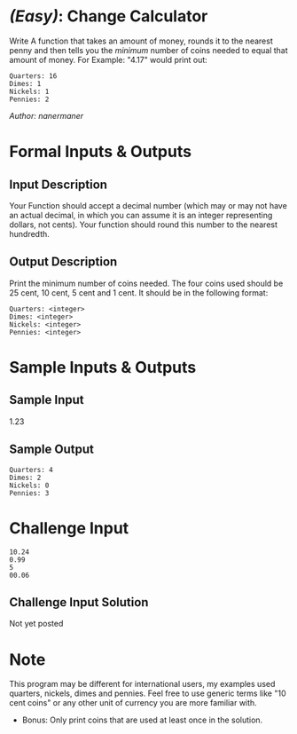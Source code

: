
# [](#EasyIcon) *(Easy)*: Change Calculator
Write A function that takes an amount of money, rounds it to the nearest penny and then tells you the *minimum* number of coins needed to equal that amount of money. For Example: "4.17" would print out:

    Quarters: 16
    Dimes: 1
    Nickels: 1
    Pennies: 2


*Author: nanermaner*
# Formal Inputs & Outputs
## Input Description
Your Function should accept a decimal number (which may or may not have an actual decimal, in which you can assume it is an integer representing dollars, not cents). Your function should round this number to the nearest hundredth.
## Output Description
Print the minimum number of coins needed. The four coins used should be 25 cent, 10 cent, 5 cent and 1 cent. It should be in the following format:

    Quarters: <integer>
    Dimes: <integer>
    Nickels: <integer>
    Pennies: <integer>

# Sample Inputs & Outputs
## Sample Input
1.23
## Sample Output
    Quarters: 4
    Dimes: 2
    Nickels: 0
    Pennies: 3
# Challenge Input
    10.24
    0.99
    5
    00.06
## Challenge Input Solution
Not yet posted
# Note
This program may be different for international users, my examples used quarters, nickels, dimes and pennies. Feel free to use generic terms like "10 cent coins" or any other unit of currency you are more familiar with.

* Bonus: Only print coins that are used at least once in the solution.

				